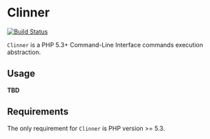 # Clinner

[![Build Status](https://secure.travis-ci.org/ncuesta/Clinner.png)](http://travis-ci.org/ncuesta/Clinner)

`Clinner` is a PHP 5.3+ Command-Line Interface commands execution abstraction.

## Usage

**TBD**

## Requirements

The only requirement for `Clinner` is PHP version >= 5.3.
